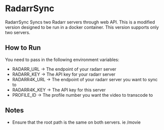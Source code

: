 # RadarrSync 
RadarrSync Syncs two Radarr servers through web API. This is a modified version designed to be run in a docker container. This version supports only two servers.

## How to Run
You need to pass in the following environment variables:
- RADARR_URL -> The endpoint of your radarr server
- RADARR_KEY -> The API key for your radarr server
- RADARR4K_URL -> The endpoint of your radarr server you want to sync to
- RADARR4K_KEY -> The API key for this server
- PROFILE_ID -> The profile number you want the video to transcode to

## Notes
 * Ensure that the root path is the same on both servers. ie /movie
